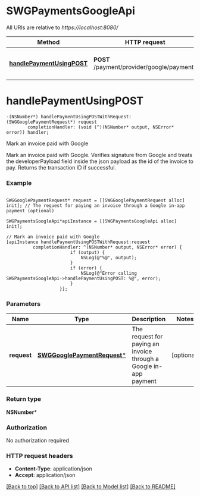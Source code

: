 # SWGPaymentsGoogleApi

All URIs are relative to *https://localhost:8080/*

Method | HTTP request | Description
------------- | ------------- | -------------
[**handlePaymentUsingPOST**](SWGPaymentsGoogleApi.md#handlepaymentusingpost) | **POST** /payment/provider/google/payments | Mark an invoice paid with Google


# **handlePaymentUsingPOST**
```objc
-(NSNumber*) handlePaymentUsingPOSTWithRequest: (SWGGooglePaymentRequest*) request
        completionHandler: (void (^)(NSNumber* output, NSError* error)) handler;
```

Mark an invoice paid with Google

Mark an invoice paid with Google. Verifies signature from Google and treats the developerPayload field inside the json payload as the id of the invoice to pay. Returns the transaction ID if successful.

### Example 
```objc

SWGGooglePaymentRequest* request = [[SWGGooglePaymentRequest alloc] init]; // The request for paying an invoice through a Google in-app payment (optional)

SWGPaymentsGoogleApi*apiInstance = [[SWGPaymentsGoogleApi alloc] init];

// Mark an invoice paid with Google
[apiInstance handlePaymentUsingPOSTWithRequest:request
          completionHandler: ^(NSNumber* output, NSError* error) {
                        if (output) {
                            NSLog(@"%@", output);
                        }
                        if (error) {
                            NSLog(@"Error calling SWGPaymentsGoogleApi->handlePaymentUsingPOST: %@", error);
                        }
                    }];
```

### Parameters

Name | Type | Description  | Notes
------------- | ------------- | ------------- | -------------
 **request** | [**SWGGooglePaymentRequest***](SWGGooglePaymentRequest*.md)| The request for paying an invoice through a Google in-app payment | [optional] 

### Return type

**NSNumber***

### Authorization

No authorization required

### HTTP request headers

 - **Content-Type**: application/json
 - **Accept**: application/json

[[Back to top]](#) [[Back to API list]](../README.md#documentation-for-api-endpoints) [[Back to Model list]](../README.md#documentation-for-models) [[Back to README]](../README.md)

